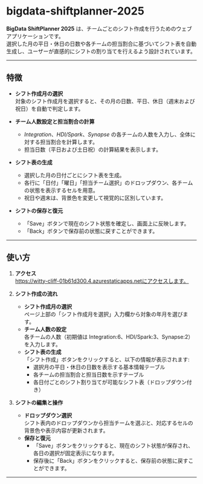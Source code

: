 # bigdata-shiftplanner-2025

**BigData ShiftPlanner 2025** は、チームごとのシフト作成を行うためのウェブアプリケーションです。  
選択した月の平日・休日の日数や各チームの担当割合に基づいてシフト表を自動生成し、ユーザーが直感的にシフトの割り当てを行えるよう設計されています。

---

## 特徴

- **シフト作成月の選択**  
  対象のシフト作成月を選択すると、その月の日数、平日、休日（週末および祝日）を自動で判定します。

- **チーム人数設定と担当割合の計算**  
  - *Integration*、*HDI/Spark*、*Synapse* の各チームの人数を入力し、全体に対する担当割合を計算します。  
  - 担当日数（平日および土日祝）の計算結果を表示します。

- **シフト表の生成**  
  - 選択した月の日付ごとにシフト表を生成。  
  - 各行に「日付」「曜日」「担当チーム選択」のドロップダウン、各チームの状態を表示するセルを用意。
  - 祝日や週末は、背景色を変更して視覚的に区別しています。

- **シフトの保存と復元**  
  - 「Save」ボタンで現在のシフト状態を確定し、画面上に反映します。  
  - 「Back」ボタンで保存前の状態に戻すことができます。

---

## 使い方

1. **アクセス**  
   https://witty-cliff-01b61d300.4.azurestaticapps.netにアクセスします。

2. **シフト作成の流れ**  
   - **シフト作成月の選択**  
     ページ上部の「シフト作成月を選択」入力欄から対象の年月を選びます。  
   - **チーム人数の設定**  
     各チームの人数（初期値は Integration:6、HDI/Spark:3、Synapse:2）を入力します。  
   - **シフト表の生成**  
     「シフト作成」ボタンをクリックすると、以下の情報が表示されます:
     - 選択月の平日・休日の日数を表示する基本情報テーブル
     - 各チームの担当割合と担当日数を示すテーブル
     - 各日付ごとのシフト割り当てが可能なシフト表（ドロップダウン付き）

3. **シフトの編集と操作**  
   - **ドロップダウン選択**  
     シフト表内のドロップダウンから担当チームを選ぶと、対応するセルの背景色や表示内容が更新されます。  
   - **保存と復元**  
     - 「Save」ボタンをクリックすると、現在のシフト状態が保存され、各日の選択が固定表示になります。  
     - 保存後に「Back」ボタンをクリックすると、保存前の状態に戻すことができます。

---
